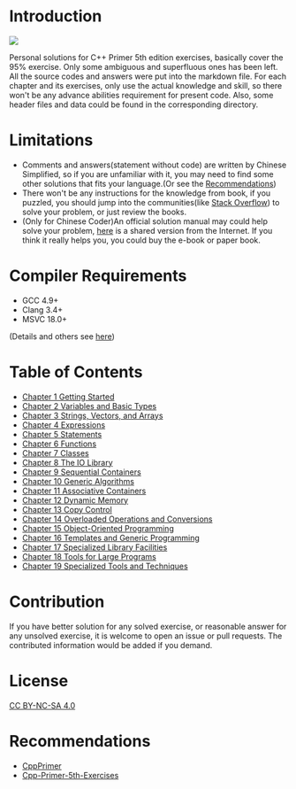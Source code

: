 # Introduction

![](https://img.shields.io/badge/license-Apache--2.0-blue)

Personal solutions for C++ Primer 5th edition exercises, basically cover the 95% exercise. Only some ambiguous and superfluous ones has been left. All the source codes and answers were put into the markdown file. For each chapter and its exercises, only use the actual knowledge and skill, so there won't be any advance abilities requirement for present code. Also, some header files and data could be found in the corresponding directory.

# Limitations

- Comments and answers(statement without code) are written by Chinese Simplified, so if you are unfamiliar with it, you may need to find some other solutions that fits your language.(Or see the [Recommendations](#recommendations))
- There won't be any instructions for the knowledge from book, if you puzzled, you should jump into the communities(like [Stack Overflow](https://stackoverflow.com/)) to solve your problem, or just review the books.
- (Only for Chinese Coder)An official solution manual may could help solve your problem, [here](./src/C++_Primer_Workbook_5th_Ed.\(Chinese_Edition\).pdf) is a shared version from the Internet. If you think it really helps you, you could buy the e-book or paper book.
# Compiler Requirements

- GCC 4.9+
- Clang 3.4+
- MSVC 18.0+

(Details and others see [here](https://en.cppreference.com/w/cpp/compiler_support))

# Table of Contents

- [Chapter 1 Getting Started](./chapters/1/README.md)
- [Chapter 2 Variables and Basic Types](./chapters/2/README.md)
- [Chapter 3 Strings, Vectors, and Arrays](./chapters/3/README.md)
- [Chapter 4 Expressions](./chapters/4/README.md)
- [Chapter 5 Statements](./chapters/5/README.md)
- [Chapter 6 Functions](./chapters/6/README.md)
- [Chapter 7 Classes](./chapters/7/README.md)
- [Chapter 8 The IO Library](./chapters/8/README.md)
- [Chapter 9 Sequential Containers](./chapters/9/README.md)
- [Chapter 10 Generic Algorithms](./chapters/10/README.md)
- [Chapter 11 Associative Containers](./chapters/11/README.md)
- [Chapter 12 Dynamic Memory](./chapters/12/README.md)
- [Chapter 13 Copy Control](./chapters/13/README.md)
- [Chapter 14 Overloaded Operations and Conversions](./chapters/14/README.md)
- [Chapter 15 Object-Oriented Programming](./chapters/15/README.md)
- [Chapter 16 Templates and Generic Programming](./chapters/16/README.md)
- [Chapter 17 Specialized Library Facilities](./chapters/17/README.md)
- [Chapter 18 Tools for Large Programs](./chapters/18/README.md)
- [Chapter 19 Specialized Tools and Techniques](./chapters/19/README.md)

# Contribution

If you have better solution for any solved exercise, or reasonable answer for any unsolved exercise, it is welcome to open an issue or pull requests. The contributed information would be added if you demand.

# License

[CC BY-NC-SA 4.0](https://creativecommons.org/licenses/by-nc-sa/4.0/)

# Recommendations

- [CppPrimer](https://github.com/pezy/CppPrimer)
- [Cpp-Primer-5th-Exercises](https://github.com/jaege/Cpp-Primer-5th-Exercises)